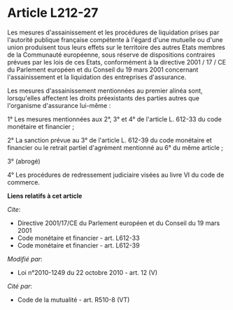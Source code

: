 # Article L212-27

Les mesures d'assainissement et les procédures de liquidation prises par l'autorité publique française compétente à l'égard
d'une mutuelle ou d'une union produisent tous leurs effets sur le territoire des autres Etats membres de la Communauté
européenne, sous réserve de dispositions contraires prévues par les lois de ces Etats, conformément à la directive 2001 /
17 / CE du Parlement européen et du Conseil du 19 mars 2001 concernant l'assainissement et la liquidation des entreprises
d'assurance. 

Les mesures d'assainissement mentionnées au premier alinéa sont, lorsqu'elles affectent les droits préexistants des parties
autres que l'organisme d'assurance lui-même : 

1° Les mesures mentionnées aux 2°, 3° et 4° de l'article L. 612-33 du code monétaire et financier ; 

2° La sanction prévue au 3° de l'article L. 612-39 du code monétaire et financier ou le retrait partiel d'agrément mentionné
au 6° du même article ; 

3° (abrogé) 

4° Les procédures de redressement judiciaire visées au livre VI du code de commerce.

**Liens relatifs à cet article**

_Cite_:

  - Directive 2001/17/CE du Parlement européen et du Conseil du 19 mars 2001
  - Code monétaire et financier - art. L612-33
  - Code monétaire et financier - art. L612-39

_Modifié par_:

  - Loi n°2010-1249 du 22 octobre 2010 - art. 12 (V)

_Cité par_:

  - Code de la mutualité - art. R510-8 (VT)

